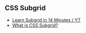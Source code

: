 ## CSS Subgrid

- [Learn Subgrid in 14 Minutes / YT](https://youtu.be/Yl8hg2FG20Q?feature=shared)
- [What is CSS Subgrid?](https://www.freecodecamp.org/news/what-is-css-subgrid/)
